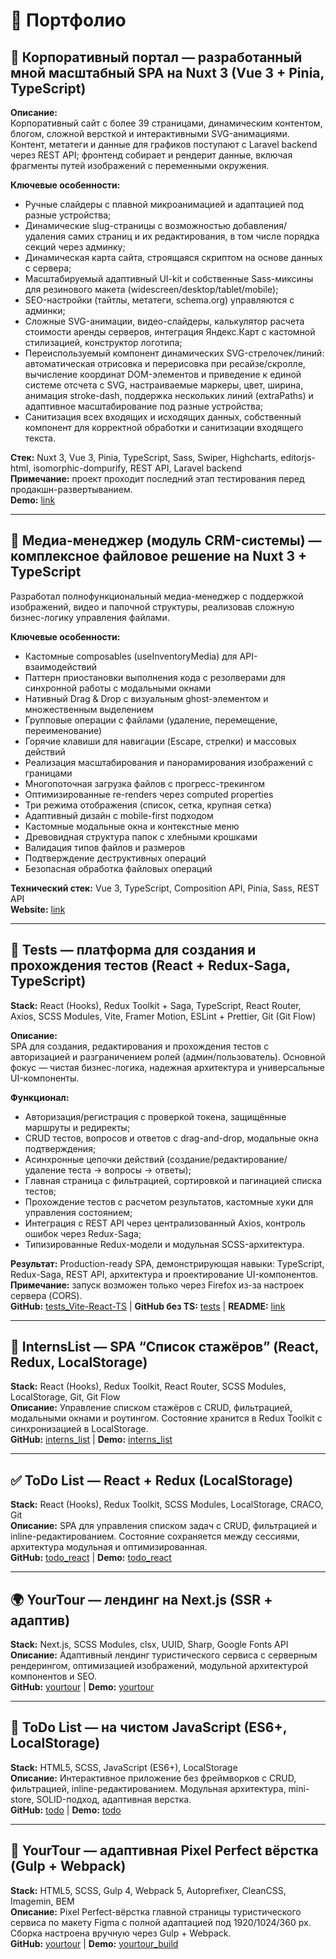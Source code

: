 # 🧩 Портфолио

## 🚀 Корпоративный портал — разработанный мной масштабный SPA на Nuxt 3 (Vue 3 + Pinia, TypeScript)

**Описание:**  
Корпоративный сайт с более 39 страницами, динамическим контентом, блогом, сложной версткой и интерактивными SVG-анимациями. Контент, метатеги и данные для графиков поступают с Laravel backend через REST API; фронтенд собирает и рендерит данные, включая фрагменты путей изображений с переменными окружения.

**Ключевые особенности:**
- Ручные слайдеры с плавной микроанимацией и адаптацией под разные устройства;
- Динамические slug-страницы с возможностью добавления/удаления самих страниц и их редактирования, в том числе порядка секций через админку;
- Динамическая карта сайта, строящаяся скриптом на основе данных с сервера;
- Масштабируемый адаптивный UI-kit и собственные Sass-миксины для резинового макета (widescreen/desktop/tablet/mobile);
- SEO-настройки (тайтлы, метатеги, schema.org) управляются с админки;
- Сложные SVG-анимации, видео-слайдеры, калькулятор расчета стоимости аренды серверов, интеграция Яндекс.Карт с кастомной стилизацией, конструктор логотипа;
- Переиспользуемый компонент динамических SVG-стрелочек/линий: автоматическая отрисовка и перерисовка при ресайзе/скролле, вычисление координат DOM-элементов и приведение к единой системе отсчета с SVG, настраиваемые маркеры, цвет, ширина, анимация stroke-dash, поддержка нескольких линий (extraPaths) и адаптивное масштабирование под разные устройства;
- Санитизация всех входящих и исходящих данных, собственный компонент для корректной обработки и санитизации входящего текста.

**Стек:** Nuxt 3, Vue 3, Pinia, TypeScript, Sass, Swiper, Highcharts, editorjs-html, isomorphic-dompurify, REST API, Laravel backend  
**Примечание:** проект проходит последний этап тестирования перед продакшн-развертыванием.  
**Demo:** [link](https://e-3-xca2-2ba7xdodc-alealeanles-projects.vercel.app/)

---

## 📁 Медиа-менеджер (модуль CRM-системы) — комплексное файловое решение на Nuxt 3 + TypeScript

Разработал полнофункциональный медиа-менеджер с поддержкой изображений, видео и папочной структуры, реализовав сложную бизнес-логику управления файлами.

**Ключевые особенности:**
- Кастомные composables (useInventoryMedia) для API-взаимодействий  
- Паттерн приостановки выполнения кода с резолверами для синхронной работы с модальными окнами  
- Нативный Drag & Drop с визуальным ghost-элементом и множественным выделением  
- Групповые операции с файлами (удаление, перемещение, переименование)  
- Горячие клавиши для навигации (Escape, стрелки) и массовых действий  
- Реализация масштабирования и панорамирования изображений с границами  
- Многопоточная загрузка файлов с прогресс-трекингом  
- Оптимизированные re-renders через computed properties  
- Три режима отображения (список, сетка, крупная сетка)  
- Адаптивный дизайн с mobile-first подходом  
- Кастомные модальные окна и контекстные меню  
- Древовидная структура папок с хлебными крошками  
- Валидация типов файлов и размеров  
- Подтверждение деструктивных операций  
- Безопасная обработка файловых операций  

**Технический стек:** Vue 3, TypeScript, Composition API, Pinia, Sass, REST API  
**Website:** [link](https://lk.etour.center/)

---

## 🧠 Tests — платформа для создания и прохождения тестов (React + Redux-Saga, TypeScript)

**Stack:** React (Hooks), Redux Toolkit + Saga, TypeScript, React Router, Axios, SCSS Modules, Vite, Framer Motion, ESLint + Prettier, Git (Git Flow)

**Описание:**  
SPA для создания, редактирования и прохождения тестов с авторизацией и разграничением ролей (админ/пользователь). Основной фокус — чистая бизнес-логика, надежная архитектура и универсальные UI-компоненты.

**Функционал:**
- Авторизация/регистрация с проверкой токена, защищённые маршруты и редиректы;
- CRUD тестов, вопросов и ответов с drag-and-drop, модальные окна подтверждения;
- Асинхронные цепочки действий (создание/редактирование/удаление теста → вопросы → ответы);
- Главная страница с фильтрацией, сортировкой и пагинацией списка тестов;
- Прохождение тестов с расчетом результатов, кастомные хуки для управления состоянием;
- Интеграция с REST API через централизованный Axios, контроль ошибок через Redux-Saga;
- Типизированные Redux-модели и модульная SCSS-архитектура.

**Результат:** Production-ready SPA, демонстрирующая навыки: TypeScript, Redux-Saga, REST API, архитектура и проектирование UI-компонентов.  
**Примечание:** запуск возможен только через Firefox из-за настроек сервера (CORS).  
**GitHub:** [tests_Vite-React-TS](https://github.com/alealeanle/tests_Vite-React-TS) | **GitHub без TS:** [tests](https://github.com/alealeanle/tests) | **README:** [link](https://github.com/alealeanle/tests_Vite-React-TS/blob/develop/README.md)

---

## 👥 InternsList — SPA “Список стажёров” (React, Redux, LocalStorage)

**Stack:** React (Hooks), Redux Toolkit, React Router, SCSS Modules, LocalStorage, Git, Git Flow  
**Описание:** Управление списком стажёров с CRUD, фильтрацией, модальными окнами и роутингом. Состояние хранится в Redux Toolkit с синхронизацией в LocalStorage.  
**GitHub:** [interns_list](https://github.com/alealeanle/interns_list) | **Demo:** [interns_list](https://alealeanle.github.io/interns_list)

---

## ✅ ToDo List — React + Redux (LocalStorage)

**Stack:** React (Hooks), Redux Toolkit, SCSS Modules, LocalStorage, CRACO, Git  
**Описание:** SPA для управления списком задач с CRUD, фильтрацией и inline-редактированием. Состояние сохраняется между сессиями, архитектура модульная и оптимизированная.  
**GitHub:** [todo_react](https://github.com/alealeanle/todo_react) | **Demo:** [todo_react](https://alealeanle.github.io/todo_react)

---

## 🌍 YourTour — лендинг на Next.js (SSR + адаптив)

**Stack:** Next.js, SCSS Modules, clsx, UUID, Sharp, Google Fonts API  
**Описание:** Адаптивный лендинг туристического сервиса с серверным рендерингом, оптимизацией изображений, модульной архитектурой компонентов и SEO.  
**GitHub:** [yourtour](https://github.com/alealeanle/yourtour_next) | **Demo:** [yourtour](https://alealeanle.github.io/yourtour_next)

---

## 📝 ToDo List — на чистом JavaScript (ES6+, LocalStorage)

**Stack:** HTML5, SCSS, JavaScript (ES6+), LocalStorage  
**Описание:** Интерактивное приложение без фреймворков с CRUD, фильтрацией, inline-редактированием. Модульная архитектура, mini-store, SOLID-подход, адаптивная верстка.  
**GitHub:** [todo](https://github.com/alealeanle/todo) | **Demo:** [todo](https://alealeanle.github.io/todo)

---

## 🧭 YourTour — адаптивная Pixel Perfect вёрстка (Gulp + Webpack)

**Stack:** HTML5, SCSS, Gulp 4, Webpack 5, Autoprefixer, CleanCSS, Imagemin, BEM  
**Описание:** Pixel Perfect-вёрстка главной страницы туристического сервиса по макету Figma с полной адаптацией под 1920/1024/360 px. Сборка настроена вручную через Gulp + Webpack.  
**GitHub:** [yourtour](https://github.com/alealeanle/yourtour) | **Demo:** [yourtour_build](https://alealeanle.github.io/yourtour_build)

